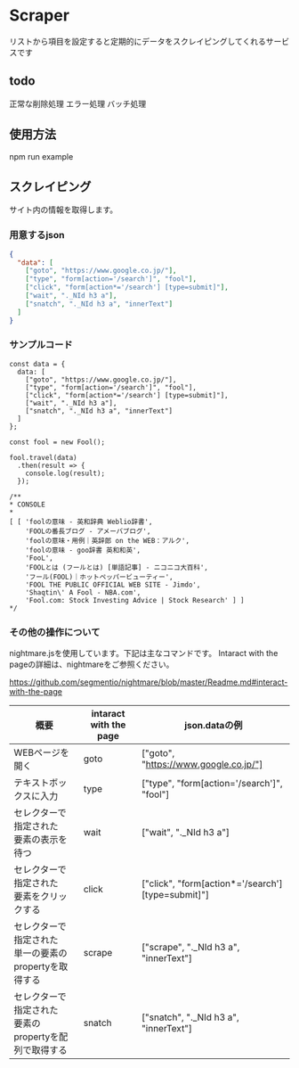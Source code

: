 # Scraper

リストから項目を設定すると定期的にデータをスクレイピングしてくれるサービスです

## todo
正常な削除処理
エラー処理
バッチ処理

## 使用方法

npm run example

## スクレイピング
サイト内の情報を取得します。
### 用意するjson
```json
{
  "data": [
    ["goto", "https://www.google.co.jp/"],
    ["type", "form[action='/search']", "fool"],
    ["click", "form[action*='/search'] [type=submit]"],
    ["wait", "._NId h3 a"],
    ["snatch", "._NId h3 a", "innerText"]
  ]
}
```

### サンプルコード
```es6
const data = {
  data: [
    ["goto", "https://www.google.co.jp/"],
    ["type", "form[action='/search']", "fool"],
    ["click", "form[action*='/search'] [type=submit]"],
    ["wait", "._NId h3 a"],
    ["snatch", "._NId h3 a", "innerText"]
  ]
};

const fool = new Fool();

fool.travel(data)
  .then(result => {
    console.log(result);
  });

/**
* CONSOLE
*
[ [ 'foolの意味 - 英和辞典 Weblio辞書',
    'FOOLの番長ブログ - アメーバブログ',
    'foolの意味・用例｜英辞郎 on the WEB：アルク',
    'foolの意味 - goo辞書 英和和英',
    'FooL',
    'FOOLとは (フールとは) [単語記事] - ニコニコ大百科',
    'フール(FOOL)｜ホットペッパービューティー',
    'FOOL THE PUBLIC OFFICIAL WEB SITE - Jimdo',
    'Shaqtin\' A Fool - NBA.com',
    'Fool.com: Stock Investing Advice | Stock Research' ] ]
*/
```

### その他の操作について

nightmare.jsを使用しています。下記は主なコマンドです。
Intaract with the pageの詳細は、nightmareをご参照ください。

https://github.com/segmentio/nightmare/blob/master/Readme.md#interact-with-the-page

|概要|intaract with the page|json.dataの例|
|---|---|---|
|WEBページを開く|goto|["goto", "https://www.google.co.jp/"]|
|テキストボックスに入力|type|["type", "form[action='/search']", "fool"]|
|セレクターで指定された<br>要素の表示を待つ|wait|["wait", "._NId h3 a"]|
|セレクターで指定された<br>要素をクリックする|click|["click", "form[action*='/search'] [type=submit]"]|
|セレクターで指定された<br>単一の要素のpropertyを取得する|scrape|["scrape", "._NId h3 a", "innerText"]|
|セレクターで指定された<br>要素のpropertyを配列で取得する|snatch|["snatch", "._NId h3 a", "innerText"]|

